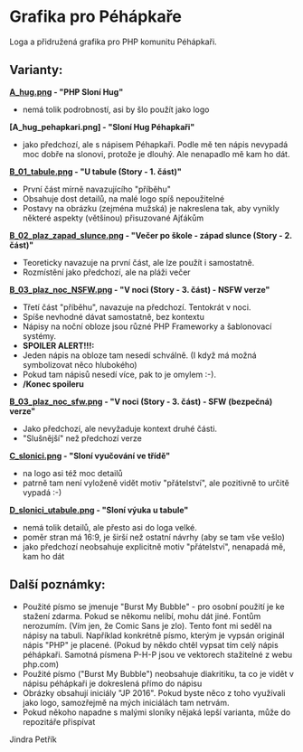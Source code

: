 Grafika pro Péhápkaře 
================
Loga a přidružená grafika pro PHP komunitu Péhápkaři.

Varianty:
----------------

**[A_hug.png] - "PHP Sloní Hug"**
  - nemá tolik podrobností, asi by šlo použít jako logo
  
**[A_hug_pehapkari.png] - "Sloní Hug Péhapkaři"**
  - jako předchozí, ale s nápisem Péhapkaři. Podle mě ten nápis nevypadá moc dobře na slonovi, protože je dlouhý. Ale nenapadlo mě kam ho dát.
    
**[B_01_tabule.png] -  "U tabule (Story - 1. část)"**
  - První část mírně navazujícího "příběhu"
  - Obsahuje dost detailů, na malé logo spíš nepoužitelné
  - Postavy na obrázku (zejména mužská) je nakreslena tak, aby vynikly některé aspekty (většinou) přisuzované Ajťákům
  
**[B_02_plaz_zapad_slunce.png] - "Večer po škole - západ slunce (Story - 2. část)"**
  - Teoreticky navazuje na první část, ale lze použít i samostatně.
  - Rozmístění jako předchozí, ale na pláži večer
  
**[B_03_plaz_noc_NSFW.png] - "V noci (Story - 3. část) - NSFW verze"**
  - Třetí část "příběhu", navazuje na předchozí. Tentokrát v noci.
  - Spíše nevhodné dávat samostatně, bez kontextu
  - Nápisy na noční obloze jsou různé PHP Frameworky a šablonovací systémy.
  - **SPOILER ALERT!!!:**
  - Jeden nápis na obloze tam nesedí schválně. (I když má možná symbolizovat něco hlubokého)
  - Pokud tam nápisů nesedí více, pak to je omylem :-).
  - **/Konec spoileru**
  
**[B_03_plaz_noc_sfw.png] - "V noci (Story - 3. část) - SFW (bezpečná) verze"**
  - Jako předchozí, ale nevyžaduje kontext druhé části.  
  - "Slušnější" než předchozí verze
  
**[C_slonici.png] - "Sloní vyučování ve třídě"**
  - na logo asi též moc detailů
  - patrně tam není vyloženě vidět motiv "přátelství", ale pozitivně to určitě vypadá :-)
      
**[D_slonici_utabule.png] - "Sloní výuka u tabule"**
  - nemá tolik detailů, ale přesto asi do loga velké.
  - poměr stran má 16:9, je širší než ostatní návrhy (aby se tam vše vešlo)
  - jako předchozí neobsahuje explicitně motiv "přátelství", nenapadá mě, kam ho dát    
  
  
Další poznámky:
----------------

- Použité písmo se jmenuje "Burst My Bubble" - pro osobní použití je ke stažení zdarma.
 Pokud se někomu nelíbí, mohu dát jiné. Fontům nerozumím.
 (Vím jen, že Comic Sans je zlo). Tento font mi seděl na nápisy na tabuli.
 Například konkrétně písmo, kterým je vypsán originál nápis "PHP" je placené.
 (Pokud by někdo chtěl vypsat tím celý nápis péhápkaři. Samotná písmena P-H-P
 jsou ve vektorech stažitelné z webu php.com)
- Použité písmo ("Burst My Bubble") neobsahuje diakritiku, ta co je vidět
 v nápisu péhápkaři je dokreslená přímo do nápisu 
- Obrázky obsahují iniciály "JP 2016". Pokud byste něco z toho využívali
 jako logo, samozřejmě na mých iniciálách tam netrvám.
- Pokud někoho napadne s malými sloníky nějaká lepší varianta,
 může do repozitáře přispívat 
 
 Jindra Petřík
 
 [A_hug.png]: rendered/A/A_hug.png
 [A_hug_phpckari.png]: rendered/A/A_hug_phpckari.png
 [B_01_tabule.png]: rendered/B/B_01_tabule.png
 [B_02_plaz_zapad_slunce.png]: rendered/B/B_02_plaz_zapad_slunce.png
 [B_03_plaz_noc_NSFW.png]: rendered/B/B_03_plaz_noc_NSFW.png
 [B_03_plaz_noc_sfw.png]: rendered/B/B_03_plaz_noc_sfw.png
 [C_slonici.png]: rendered/C_slonici.png
 [D_slonici_utabule.png]: rendered/D_slonici_utabule.png
